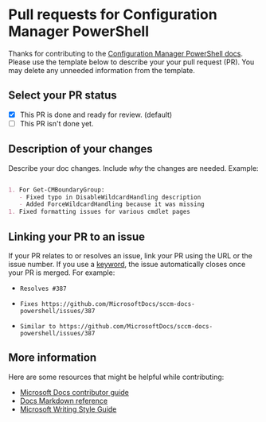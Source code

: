 # Pull requests for Configuration Manager PowerShell

Thanks for contributing to the [Configuration Manager PowerShell docs](https://docs.microsoft.com/en-us/powershell/sccm/overview). Please use the template below to describe your your pull request (PR). You may delete any unneeded information from the template.

## Select your PR status

- [X] This PR is done and ready for review. (default)
- [ ] This PR isn't done yet.

## Description of your changes

Describe your doc changes. Include *why* the changes are needed. Example:

```markdown

1. For Get-CMBoundaryGroup:
   - Fixed typo in DisableWildcardHandling description
   - Added ForceWildcardHandling because it was missing
1. Fixed formatting issues for various cmdlet pages

```

## Linking your PR to an issue

If your PR relates to or resolves an issue, link your PR using the URL or the issue number. If you use a [keyword](https://docs.github.com/en/issues/tracking-your-work-with-issues/linking-a-pull-request-to-an-issue#linking-a-pull-request-to-an-issue-using-a-keyword), the issue automatically closes once your PR is merged. For example:

- `Resolves #387`
- `Fixes https://github.com/MicrosoftDocs/sccm-docs-powershell/issues/387`

- `Similar to https://github.com/MicrosoftDocs/sccm-docs-powershell/issues/387` 


## More information

Here are some resources that might be helpful while contributing:
- [Microsoft Docs contributor guide](/contribute/)
- [Docs Markdown reference](/contribute/markdown-reference)
- [Microsoft Writing Style Guide](/style-guide/welcome/)
